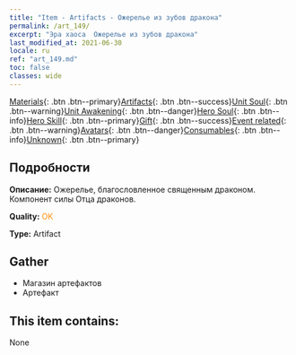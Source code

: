 ```yaml
---
title: "Item - Artifacts - Ожерелье из зубов дракона"
permalink: /art_149/
excerpt: "Эра хаоса  Ожерелье из зубов дракона"
last_modified_at: 2021-06-30
locale: ru
ref: "art_149.md"
toc: false
classes: wide
---
```

 [Materials](/ItemsRU/){: .btn .btn--primary}[Artifacts](/ItemsRU/Artifacts/){: .btn .btn--success}[Unit Soul](/ItemsRU/UnitSoul/){: .btn .btn--warning}[Unit Awakening](/ItemsRU/UnitAwakening/){: .btn .btn--danger}[Hero Soul](/ItemsRU/HeroSoul/){: .btn .btn--info}[Hero Skill](/ItemsRU/HeroSkill/){: .btn .btn--primary}[Gift](/ItemsRU/Gift/){: .btn .btn--success}[Event related](/ItemsRU/Events/){: .btn .btn--warning}[Avatars](/ItemsRU/Avatars/){: .btn .btn--danger}[Consumables](/ItemsRU/Consumables/){: .btn .btn--info}[Unknown](/ItemsRU/Unknown/){: .btn .btn--primary}

## Подробности
 **Описание:** Ожерелье, благословленное священным драконом. Компонент силы Отца драконов.

 **Quality:** <span style="color: #FF8C00">OK</span>

 **Type:** Artifact

## Gather

*    Магазин артефактов 
*    Артефакт 

## This item contains:

  None

